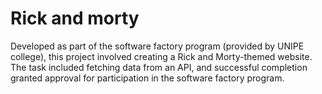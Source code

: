 <h1> Rick and morty</h1>
<p>Developed as part of the software factory program (provided by UNIPE college), this project involved creating a Rick and Morty-themed website. The task included fetching data from an API, and successful completion granted approval for participation in the software factory program.</p>
